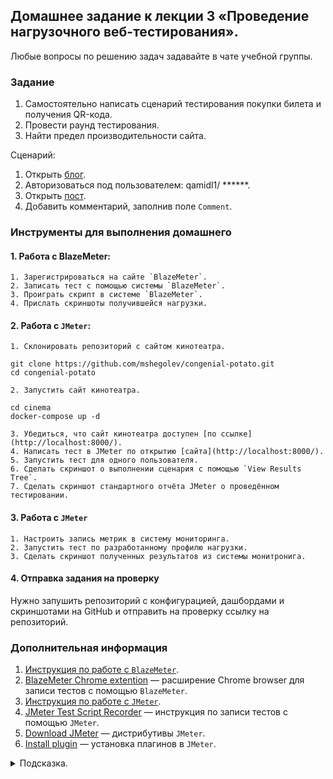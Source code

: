 ## Домашнее задание к лекции 3 «Проведение нагрузочного веб-тестирования».

Любые вопросы по решению задач задавайте в чате учебной группы.

### Задание

1. Самостоятельно написать сценарий тестирования покупки билета и получения QR-кода.
2. Провести раунд тестирования.
3. Найти предел производительности сайта.

Сценарий:
1. Открыть [блог](https://qamidhl.herokuapp.com/).
2. Авторизоваться под пользователем:
    qamidl1/ ******.
3. Открыть [пост](https://qamidhl.herokuapp.com/?p=1).
4. Добавить комментарий, заполнив поле `Comment`.

### Инструменты для выполнения домашнего

#### 1. Работа с BlazeMeter:

    1. Зарегистрироваться на сайте `BlazeMeter`.
    2. Записать тест с помощью системы `BlazeMeter`.
    3. Проиграть скрипт в системе `BlazeMeter`.
    4. Прислать скриншоты получившейся нагрузки.
    
#### 2.  Работа с `JMeter`:

    1. Склонировать репозиторий с сайтом кинотеатра.
    
    git clone https://github.com/mshegolev/congenial-potato.git
    cd congenial-potato

    2. Запустить сайт кинотеатра.
    
    cd cinema
    docker-compose up -d

    3. Убедиться, что сайт кинотеатра доступен [по ссылке](http://localhost:8000/).
    4. Написать тест в JMeter по открытию [сайта](http://localhost:8000/).
    5. Запустить тест для одного пользователя.
    6. Сделать скриншот о выполнении сценария с помощью `View Results Tree`.
    7. Сделать скриншот стандартного отчёта JMeter о проведённом тестировании.
    
#### 3.  Работа с `JMeter`

    1. Настроить запись метрик в систему мониторинга.
    2. Запустить тест по разработанному профилю нагрузки.
    3. Сделать скриншот полученных результатов из системы монитронига.

#### 4.  Отправка задания на проверку

   Нужно запушить репозиторий с конфигурацией, дашбордами и скриншотами на GitHub и отправить на проверку ссылку на репозиторий.

### Дополнительная информация
1. [Инструкция по работе с `BlazeMeter`](https://www.blazemeter.com/).
2. [BlazeMeter Chrome extention](https://chrome.google.com/webstore/detail/blazemeter-the-continuous/mbopgmdnpcbohhpnfglgohlbhfongabi) — расширение Chrome browser для записи тестов c помощью `BlazeMeter`.
3. [Инструкция по работе с `JMeter`](https://jmeter.apache.org/).
4. [JMeter Test Script Recorder](https://jmeter.apache.org/usermanual/jmeter_proxy_step_by_step.html) — инструкция по записи тестов с помощью `JMeter`.
5. [Download JMeter](https://jmeter.apache.org/download_jmeter.cgi) — дистрибутивы `JMeter`.
6. [Install plugin](https://jmeter-plugins.org/wiki/PluginsManager/) — установка плагинов в `JMeter`.


<details>
  <summary>Подсказка.</summary>

  Используйте примеры из папки [./jmeter](./jmeter) для запуска теста.
  Если возникнут трудности при установке, используйте инструкцию install_influxdb_jmeter.docx в папке JMeter.
</details>

